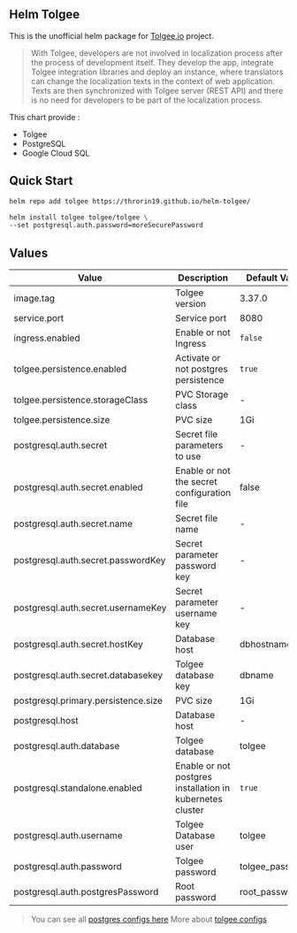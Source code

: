 ## Helm Tolgee

This is the unofficial helm package for [Tolgee.io](https://tolgee.io/) project.

> With Tolgee, developers are not involved in localization process after the process of development itself. They develop the app, integrate Tolgee integration libraries and deploy an instance, where translators can change the localization texts in the context of web application. Texts are then synchronized with Tolgee server (REST API) and there is no need for developers to be part of the localization process.

This chart provide :

- Tolgee
- PostgreSQL
- Google Cloud SQL

## Quick Start

```bash
helm repo add tolgee https://throrin19.github.io/helm-tolgee/

helm install tolgee tolgee/tolgee \
--set postgresql.auth.password=moreSecurePassword
```

## Values

| Value                               | Description                                               | Default Value   |
|-------------------------------------|-----------------------------------------------------------|-----------------|
| image.tag                           | Tolgee version                                            | 3.37.0          |
| service.port                        | Service port                                              | 8080            |
| ingress.enabled                     | Enable or not Ingress                                     | `false`         |
| tolgee.persistence.enabled          | Activate or not postgres persistence                      | `true`          |
| tolgee.persistence.storageClass     | PVC Storage class                                         | -               |
| tolgee.persistence.size             | PVC size                                                  | 1Gi             |
| postgresql.auth.secret              | Secret file parameters to use                             | -               |
| postgresql.auth.secret.enabled      | Enable or not the secret configuration file               | false           |
| postgresql.auth.secret.name         | Secret file name                                          | -               |
| postgresql.auth.secret.passwordKey  | Secret parameter password key                             | -               |
| postgresql.auth.secret.usernameKey  | Secret parameter username key                             | -               |
| postgresql.auth.secret.hostKey      | Database host                                             | dbhostname      |
| postgresql.auth.secret.databasekey  | Tolgee database key                                       | dbname          |
| postgresql.primary.persistence.size | PVC size                                                  | 1Gi             |
| postgresql.host                     | Database host                                             | -               |
| postgresql.auth.database            | Tolgee database                                           | tolgee          |
| postgresql.standalone.enabled       | Enable or not postgres installation in kubernetes cluster | `true`          |
| postgresql.auth.username            | Tolgee Database user                                      | tolgee          |
| postgresql.auth.password            | Tolgee password                                           | tolgee_password |
| postgresql.auth.postgresPassword    | Root password                                             | root_password   |

> You can see all [postgres configs here](https://artifacthub.io/packages/helm/bitnami/postgresql)
> More about [tolgee configs](https://tolgee.io/platform/self_hosting/configuration?config-format=yaml)